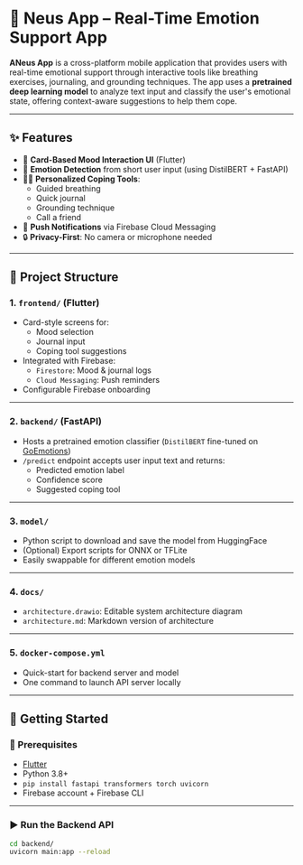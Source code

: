 # 🧠 Neus App – Real-Time Emotion Support App

**ANeus App** is a cross-platform mobile application that provides users with real-time emotional support through interactive tools like breathing exercises, journaling, and grounding techniques. The app uses a **pretrained deep learning model** to analyze text input and classify the user's emotional state, offering context-aware suggestions to help them cope.

---

## ✨ Features

- 🌈 **Card-Based Mood Interaction UI** (Flutter)
- 🧠 **Emotion Detection** from short user input (using DistilBERT + FastAPI)
- 🧘‍♀️ **Personalized Coping Tools**:
  - Guided breathing
  - Quick journal
  - Grounding technique
  - Call a friend
- 🔔 **Push Notifications** via Firebase Cloud Messaging
- 🔒 **Privacy-First**: No camera or microphone needed

---

## 🧩 Project Structure

### 1. `frontend/` (Flutter)
- Card-style screens for:
  - Mood selection
  - Journal input
  - Coping tool suggestions
- Integrated with Firebase:
  - `Firestore`: Mood & journal logs
  - `Cloud Messaging`: Push reminders
- Configurable Firebase onboarding

---

### 2. `backend/` (FastAPI)
- Hosts a pretrained emotion classifier (`DistilBERT` fine-tuned on [GoEmotions](https://github.com/google-research/google-research/tree/master/goemotions))
- `/predict` endpoint accepts user input text and returns:
  - Predicted emotion label
  - Confidence score
  - Suggested coping tool

---

### 3. `model/`
- Python script to download and save the model from HuggingFace
- (Optional) Export scripts for ONNX or TFLite
- Easily swappable for different emotion models

---

### 4. `docs/`
- `architecture.drawio`: Editable system architecture diagram
- `architecture.md`: Markdown version of architecture

---

### 5. `docker-compose.yml`
- Quick-start for backend server and model
- One command to launch API server locally

---

## 🚀 Getting Started

### 🔧 Prerequisites
- [Flutter](https://flutter.dev/docs/get-started/install)
- Python 3.8+
- `pip install fastapi transformers torch uvicorn`
- Firebase account + Firebase CLI

---

### ▶️ Run the Backend API

```bash
cd backend/
uvicorn main:app --reload
